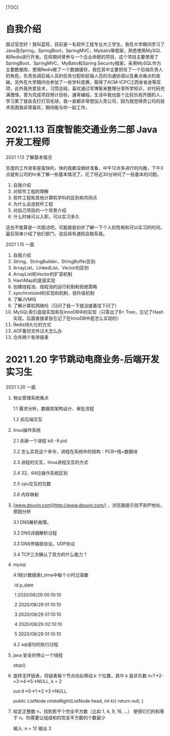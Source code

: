 [TOC]

# 自我介绍

面试官您好！我叫蓝旺，目前是一名软件工程专业大三学生。我在大学期间学习了Java及Spring，SpringBoot，SpringMVC，Mybatis等框架，熟悉使用MySQL和Redis进行开发。在校期间曾参与一个企业命题的项目，这个项目主要使用了SpringBoot、SpringMVC、MyBatis和Spring Security框架，采用MySQL作为主要数据库，使用Redis做了一个数据缓存，我在其中主要担任了一个后端负责人的角色，负责协调后端人员的任务分配和前端人员的沟通协调以及重点难点的突破。另外在大学期间也参加了一些学科竞赛，取得了ACM-ICPC江西省省金等奖项，此外我热爱技术，习惯总结，喜欢通过写博客来整理分享所学知识，对代码充满激情，曾为完成项目预计目标，通宵编程。生活中我也是个比较乐观开朗的人，学习累了就会去打打羽毛球，我一直都非常想加入贵公司，因为我觉得贵公司的技术氛围我非常喜欢，期待能与你一起工作。



# 2021.1.13 百度智能交通业务二部 Java开发工程师

2021 1.13 了解基本情况

百度的工作效率是蛮快的，快的我都没做好准备，中午12点多进行的内推，下午3点就有公司的hr来了解一些基本情况了。花了将近30分钟问了一些基本的问题。

1. 自我介绍
2. 对软件工程的理解
3. 软件工程和其他计算机学科的区别和共同点
4. 为什么会选软件工程
5. 对自己项目的一个背景介绍
6. 什么时候可以入职，可以实习多久

这也不能算是一次面试吧，可能就是初步了解一下个人的性格和可以实习的时间，最后简单介绍了他们部门，说后续有通知会联系我。

2021 1.15 一面

1. 自我介绍
2. String、StringBuilder、StringBuffer区别
3. ArrayList、LinkedList、Vector的区别
4. ArrayList和Vector的扩容机制
5. HashMap的底层实现
6. 创建线程池、线程池的运行机制和拒绝策略
7. synchronized的实现和机制，锁升级机制
8. 了解JVM吗
9. 了解计算机网络吗（只问了我一下就没接着往下问了）
10. MySQL索引底层实现和在InnoDB中的实现（只答出了B+ Tree，忘记了Hash实现，后面直接紧张忘记了在InnoDB中是怎么实现的）
11. Redis持久化的方式
12. AOF备份文件过大怎么办
13. 合并两个有序链表

# 2021 1.20 字节跳动电商业务-后端开发实习生

2021 1.20 一面

1. 物业管理系统难点

   1.1 需求分析，数据库架构设计、审批流程

   1.2 前后端交互

2. linux操作系统

   2.1 杀掉一个进程 kill -9 pid

   2.2 怎么实现这个命令，进程在系统中的结构：PCB+栈+数据块

   2.3 进程的交互，linux进程交互的方式

   2.4 32、64位操作系统区别

   2.5 cpu交互的位数

   2.6 内存映射 

3. [www.douyin.com](http://www.douyin.com/) ，浏览器提示找不到IP地址，原因分析

   3.1 DNS解析故障。 

   3.2 DNS详细解析过程

   3.3 DNS传输层协议。UDP协议

   3.4 TCP三次确认了双方的什么能力？

4. mysql

   4.1统计数据表t_time中每个小时记录数

   

   ​    id  p_date

   ​    1  2020/08/29 00:10:10

   ​    2  2020/08/29 01:10:10

   ​    3  2020/08/29 01:10:10

   ​    4  2020/08/29 02:10:10

   ​    5  2020/08/29 01:10:10

   

   4.2 sql语句的执行过程

5. java 安全的停止一个线程

   stop()

   

6. 旋转无环链表，将链表每个节点向右移动 k 个位置，其中 k 是非负数
     in:1->2->3->4->5->NULL, k = 2

     out:4->5->1->2->3->NULL

    public ListNode rotateRight(ListNode head, int k){
     return null;
   }

   

7. 给定正整数 n，找到若干个完全平方数（比如 1, 4, 9, 16, ...）
   使得它们的和等于 n。你需要让组成和的完全平方数的个数最少

   输入: n = 12 输出 3 